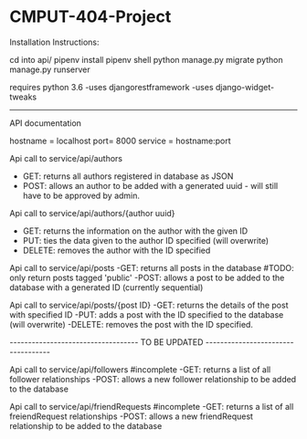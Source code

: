 # CMPUT-404-Project

Installation Instructions:

  cd into api/
  pipenv install
  pipenv shell
  python manage.py migrate
  python manage.py runserver
  
  requires python 3.6
    -uses djangorestframework
    -uses django-widget-tweaks

------------------------------------------------------------------------------------------------------
API documentation

hostname = localhost
port= 8000
service = hostname:port

Api call to service/api/authors
  - GET: returns all authors registered in database as JSON
  - POST: allows an author to be added with a generated uuid - will still have to be approved by admin.

Api call to service/api/authors/{author uuid}
  - GET: returns the information on the author with the given ID
  - PUT: ties the data given to the author ID specified (will overwrite)
  - DELETE: removes the author with the ID specified

Api call to service/api/posts
  -GET: returns all posts in the database #TODO: only return posts tagged 'public'
  -POST: allows a post to be added to the database with a generated ID (currently sequential)
  
Api call to service/api/posts/{post ID}
  -GET: returns the details of the post with specified ID
  -PUT: adds a post with the ID specified to the database (will overwrite)
  -DELETE: removes the post with the ID specified.
  
----------------------------------- TO BE UPDATED -----------------------------------
  
Api call to service/api/followers #incomplete
  -GET: returns a list of all follower relationships
  -POST: allows a new follower relationship to be added to the database
  
Api call to service/api/friendRequests #incomplete
  -GET: returns a list of all freiendRequest relationships
  -POST: allows a new friendRequest relationship to be added to the database
